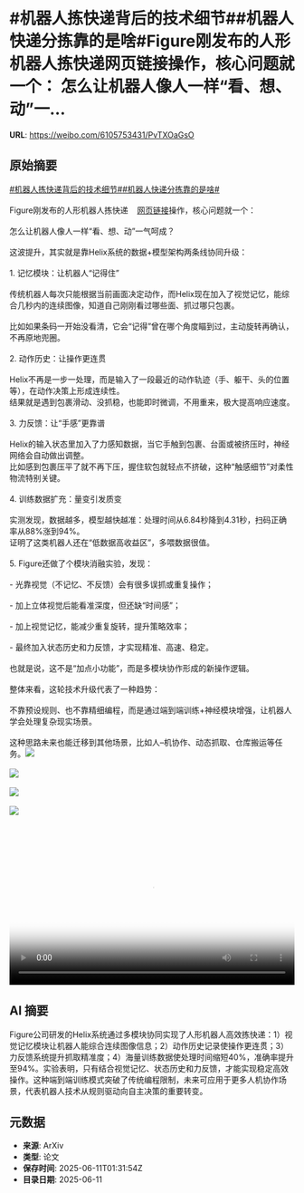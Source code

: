 # #机器人拣快递背后的技术细节##机器人快递分拣靠的是啥#Figure刚发布的人形机器人拣快递网页链接操作，核心问题就一个： 怎么让机器人像人一样“看、想、动”一...

**URL**: https://weibo.com/6105753431/PvTXOaGsO

## 原始摘要

<a href="https://m.weibo.cn/search?containerid=231522type%3D1%26t%3D10%26q%3D%23%E6%9C%BA%E5%99%A8%E4%BA%BA%E6%8B%A3%E5%BF%AB%E9%80%92%E8%83%8C%E5%90%8E%E7%9A%84%E6%8A%80%E6%9C%AF%E7%BB%86%E8%8A%82%23&amp;extparam=%23%E6%9C%BA%E5%99%A8%E4%BA%BA%E6%8B%A3%E5%BF%AB%E9%80%92%E8%83%8C%E5%90%8E%E7%9A%84%E6%8A%80%E6%9C%AF%E7%BB%86%E8%8A%82%23" data-hide=""><span class="surl-text">#机器人拣快递背后的技术细节#</span></a><a href="https://m.weibo.cn/search?containerid=231522type%3D1%26t%3D10%26q%3D%23%E6%9C%BA%E5%99%A8%E4%BA%BA%E5%BF%AB%E9%80%92%E5%88%86%E6%8B%A3%E9%9D%A0%E7%9A%84%E6%98%AF%E5%95%A5%23&amp;extparam=%23%E6%9C%BA%E5%99%A8%E4%BA%BA%E5%BF%AB%E9%80%92%E5%88%86%E6%8B%A3%E9%9D%A0%E7%9A%84%E6%98%AF%E5%95%A5%23" data-hide=""><span class="surl-text">#机器人快递分拣靠的是啥#</span></a><br><br>Figure刚发布的人形机器人拣快递<a href="https://weibo.com/6105753431/PvhxXkMRV" data-hide=""><span class="url-icon"><img style="width: 1rem;height: 1rem" src="https://h5.sinaimg.cn/upload/2015/09/25/3/timeline_card_small_web_default.png" referrerpolicy="no-referrer"></span><span class="surl-text">网页链接</span></a>操作，核心问题就一个：  <br><br>怎么让机器人像人一样“看、想、动”一气呵成？<br><br>这波提升，其实就是靠Helix系统的数据+模型架构两条线协同升级：<br><br>1. 记忆模块：让机器人“记得住”<br><br>        传统机器人每次只能根据当前画面决定动作，而Helix现在加入了视觉记忆，能综合几秒内的连续图像，知道自己刚刚看过哪些面、抓过哪只包裹。  <br><br>        比如如果条码一开始没看清，它会“记得”曾在哪个角度瞄到过，主动旋转再确认，不再原地兜圈。<br><br>2. 动作历史：让操作更连贯<br><br>    Helix不再是一步一处理，而是输入了一段最近的动作轨迹（手、躯干、头的位置等），在动作决策上形成连续性。  <br>        结果就是遇到包裹滑动、没抓稳，也能即时微调，不用重来，极大提高响应速度。<br>    <br>3. 力反馈：让“手感”更靠谱 <br><br>    Helix的输入状态里加入了力感知数据，当它手触到包裹、台面或被挤压时，神经网络会自动做出调整。  <br>        比如感到包裹压平了就不再下压，握住软包就轻点不挤破，这种“触感细节”对柔性物流特别关键。<br>    <br>4. 训练数据扩充：量变引发质变  <br><br>    实测发现，数据越多，模型越快越准：处理时间从6.84秒降到4.31秒，扫码正确率从88%涨到94%。  <br>    证明了这类机器人还在“低数据高收益区”，多喂数据很值。<br>    <br>5. Figure还做了个模块消融实验，发现：<br>    <br>- 光靠视觉（不记忆、不反馈）会有很多误抓或重复操作；<br>    <br>- 加上立体视觉后能看准深度，但还缺“时间感”；<br>    <br>- 加上视觉记忆，能减少重复旋转，提升策略效率；<br>    <br>- 最终加入状态历史和力反馈，才实现精准、高速、稳定。<br>    <br>也就是说，这不是“加点小功能”，而是多模块协作形成的新操作逻辑。<br><br>整体来看，这轮技术升级代表了一种趋势： <br><br>不靠预设规则、也不靠精细编程，而是通过端到端训练+神经模块增强，让机器人学会处理复杂现实场景。<br><br>这种思路未来也能迁移到其他场景，比如人–机协作、动态抓取、仓库搬运等任务。<img style="" src="https://tvax2.sinaimg.cn/large/006Fd7o3ly1i2aca357svj30u00u00uj.jpg" referrerpolicy="no-referrer"><br><br><img style="" src="https://tvax2.sinaimg.cn/large/006Fd7o3ly1i2aca4wk3ij30u00u0q4s.jpg" referrerpolicy="no-referrer"><br><br><img style="" src="https://tvax3.sinaimg.cn/large/006Fd7o3ly1i2aca8x2u5j30u00nm75o.jpg" referrerpolicy="no-referrer"><br><br><img style="" src="https://tvax4.sinaimg.cn/large/006Fd7o3ly1i2aca3vi2lj30u00u0wg0.jpg" referrerpolicy="no-referrer"><br><br><br clear="both"><div style="clear: both"></div><video controls="controls" poster="https://tvax1.sinaimg.cn/orj480/006Fd7o3ly1i2aca2jj5rj30u00u00uj.jpg" style="width: 100%"><source src="https://f.video.weibocdn.com/o0/CeuNi1PBlx08oVXBDiWs010412002m450E010.mp4?label=mp4_720p&amp;template=720x720.24.0&amp;ori=0&amp;ps=1CwnkDw1GXwCQx&amp;Expires=1749609017&amp;ssig=3FviBGBvys&amp;KID=unistore,video"><source src="https://f.video.weibocdn.com/o0/TkgkRKTmlx08oVXBURd6010412001u4u0E010.mp4?label=mp4_hd&amp;template=540x540.24.0&amp;ori=0&amp;ps=1CwnkDw1GXwCQx&amp;Expires=1749609017&amp;ssig=sZLhkd%2FezE&amp;KID=unistore,video"><source src="https://f.video.weibocdn.com/o0/TXddqC2Slx08oVXBCv6w010412000Le60E010.mp4?label=mp4_ld&amp;template=360x360.24.0&amp;ori=0&amp;ps=1CwnkDw1GXwCQx&amp;Expires=1749609017&amp;ssig=6Ba%2FHrK58J&amp;KID=unistore,video"><p>视频无法显示，请前往<a href="https://video.weibo.com/show?fid=1034%3A5176025454149669" target="_blank" rel="noopener noreferrer">微博视频</a>观看。</p></video>

## AI 摘要

Figure公司研发的Helix系统通过多模块协同实现了人形机器人高效拣快递：1）视觉记忆模块让机器人能综合连续图像信息；2）动作历史记录使操作更连贯；3）力反馈系统提升抓取精准度；4）海量训练数据使处理时间缩短40%，准确率提升至94%。实验表明，只有结合视觉记忆、状态历史和力反馈，才能实现稳定高效操作。这种端到端训练模式突破了传统编程限制，未来可应用于更多人机协作场景，代表机器人技术从规则驱动向自主决策的重要转变。

## 元数据

- **来源**: ArXiv
- **类型**: 论文
- **保存时间**: 2025-06-11T01:31:54Z
- **目录日期**: 2025-06-11
